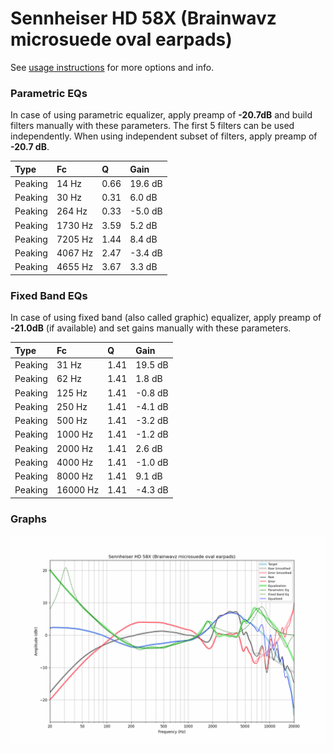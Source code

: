 # Sennheiser HD 58X (Brainwavz microsuede oval earpads)
See [usage instructions](https://github.com/jaakkopasanen/AutoEq#usage) for more options and info.

### Parametric EQs
In case of using parametric equalizer, apply preamp of **-20.7dB** and build filters manually
with these parameters. The first 5 filters can be used independently.
When using independent subset of filters, apply preamp of **-20.7 dB**.

| Type    | Fc      |    Q | Gain    |
|:--------|:--------|:-----|:--------|
| Peaking | 14 Hz   | 0.66 | 19.6 dB |
| Peaking | 30 Hz   | 0.31 | 6.0 dB  |
| Peaking | 264 Hz  | 0.33 | -5.0 dB |
| Peaking | 1730 Hz | 3.59 | 5.2 dB  |
| Peaking | 7205 Hz | 1.44 | 8.4 dB  |
| Peaking | 4067 Hz | 2.47 | -3.4 dB |
| Peaking | 4655 Hz | 3.67 | 3.3 dB  |

### Fixed Band EQs
In case of using fixed band (also called graphic) equalizer, apply preamp of **-21.0dB**
(if available) and set gains manually with these parameters.

| Type    | Fc       |    Q | Gain    |
|:--------|:---------|:-----|:--------|
| Peaking | 31 Hz    | 1.41 | 19.5 dB |
| Peaking | 62 Hz    | 1.41 | 1.8 dB  |
| Peaking | 125 Hz   | 1.41 | -0.8 dB |
| Peaking | 250 Hz   | 1.41 | -4.1 dB |
| Peaking | 500 Hz   | 1.41 | -3.2 dB |
| Peaking | 1000 Hz  | 1.41 | -1.2 dB |
| Peaking | 2000 Hz  | 1.41 | 2.6 dB  |
| Peaking | 4000 Hz  | 1.41 | -1.0 dB |
| Peaking | 8000 Hz  | 1.41 | 9.1 dB  |
| Peaking | 16000 Hz | 1.41 | -4.3 dB |

### Graphs
![](./Sennheiser%20HD%2058X%20(Brainwavz%20microsuede%20oval%20earpads).png)